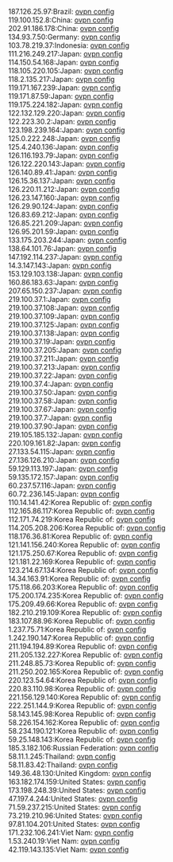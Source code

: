 187.126.25.97:Brazil: [ovpn config](vpn/187_126_25_97.ovpn)  
119.100.152.8:China: [ovpn config](vpn/119_100_152_8.ovpn)  
202.91.186.178:China: [ovpn config](vpn/202_91_186_178.ovpn)  
134.93.7.50:Germany: [ovpn config](vpn/134_93_7_50.ovpn)  
103.78.219.37:Indonesia: [ovpn config](vpn/103_78_219_37.ovpn)  
111.216.249.217:Japan: [ovpn config](vpn/111_216_249_217.ovpn)  
114.150.54.168:Japan: [ovpn config](vpn/114_150_54_168.ovpn)  
118.105.220.105:Japan: [ovpn config](vpn/118_105_220_105.ovpn)  
118.2.135.217:Japan: [ovpn config](vpn/118_2_135_217.ovpn)  
119.171.167.239:Japan: [ovpn config](vpn/119_171_167_239.ovpn)  
119.171.87.59:Japan: [ovpn config](vpn/119_171_87_59.ovpn)  
119.175.224.182:Japan: [ovpn config](vpn/119_175_224_182.ovpn)  
122.132.129.220:Japan: [ovpn config](vpn/122_132_129_220.ovpn)  
122.223.30.2:Japan: [ovpn config](vpn/122_223_30_2.ovpn)  
123.198.239.164:Japan: [ovpn config](vpn/123_198_239_164.ovpn)  
125.0.222.248:Japan: [ovpn config](vpn/125_0_222_248.ovpn)  
125.4.240.136:Japan: [ovpn config](vpn/125_4_240_136.ovpn)  
126.116.193.79:Japan: [ovpn config](vpn/126_116_193_79.ovpn)  
126.122.220.143:Japan: [ovpn config](vpn/126_122_220_143.ovpn)  
126.140.89.41:Japan: [ovpn config](vpn/126_140_89_41.ovpn)  
126.15.36.137:Japan: [ovpn config](vpn/126_15_36_137.ovpn)  
126.220.11.212:Japan: [ovpn config](vpn/126_220_11_212.ovpn)  
126.23.147.160:Japan: [ovpn config](vpn/126_23_147_160.ovpn)  
126.29.90.124:Japan: [ovpn config](vpn/126_29_90_124.ovpn)  
126.83.69.212:Japan: [ovpn config](vpn/126_83_69_212.ovpn)  
126.85.221.209:Japan: [ovpn config](vpn/126_85_221_209.ovpn)  
126.95.201.59:Japan: [ovpn config](vpn/126_95_201_59.ovpn)  
133.175.203.244:Japan: [ovpn config](vpn/133_175_203_244.ovpn)  
138.64.101.76:Japan: [ovpn config](vpn/138_64_101_76.ovpn)  
147.192.114.237:Japan: [ovpn config](vpn/147_192_114_237.ovpn)  
14.3.147.143:Japan: [ovpn config](vpn/14_3_147_143.ovpn)  
153.129.103.138:Japan: [ovpn config](vpn/153_129_103_138.ovpn)  
160.86.183.63:Japan: [ovpn config](vpn/160_86_183_63.ovpn)  
207.65.150.237:Japan: [ovpn config](vpn/207_65_150_237.ovpn)  
219.100.37.1:Japan: [ovpn config](vpn/219_100_37_1.ovpn)  
219.100.37.108:Japan: [ovpn config](vpn/219_100_37_108.ovpn)  
219.100.37.109:Japan: [ovpn config](vpn/219_100_37_109.ovpn)  
219.100.37.125:Japan: [ovpn config](vpn/219_100_37_125.ovpn)  
219.100.37.138:Japan: [ovpn config](vpn/219_100_37_138.ovpn)  
219.100.37.19:Japan: [ovpn config](vpn/219_100_37_19.ovpn)  
219.100.37.205:Japan: [ovpn config](vpn/219_100_37_205.ovpn)  
219.100.37.211:Japan: [ovpn config](vpn/219_100_37_211.ovpn)  
219.100.37.213:Japan: [ovpn config](vpn/219_100_37_213.ovpn)  
219.100.37.22:Japan: [ovpn config](vpn/219_100_37_22.ovpn)  
219.100.37.4:Japan: [ovpn config](vpn/219_100_37_4.ovpn)  
219.100.37.50:Japan: [ovpn config](vpn/219_100_37_50.ovpn)  
219.100.37.58:Japan: [ovpn config](vpn/219_100_37_58.ovpn)  
219.100.37.67:Japan: [ovpn config](vpn/219_100_37_67.ovpn)  
219.100.37.7:Japan: [ovpn config](vpn/219_100_37_7.ovpn)  
219.100.37.90:Japan: [ovpn config](vpn/219_100_37_90.ovpn)  
219.105.185.132:Japan: [ovpn config](vpn/219_105_185_132.ovpn)  
220.109.161.82:Japan: [ovpn config](vpn/220_109_161_82.ovpn)  
27.133.54.115:Japan: [ovpn config](vpn/27_133_54_115.ovpn)  
27.136.126.210:Japan: [ovpn config](vpn/27_136_126_210.ovpn)  
59.129.113.197:Japan: [ovpn config](vpn/59_129_113_197.ovpn)  
59.135.172.157:Japan: [ovpn config](vpn/59_135_172_157.ovpn)  
60.237.57.116:Japan: [ovpn config](vpn/60_237_57_116.ovpn)  
60.72.236.145:Japan: [ovpn config](vpn/60_72_236_145.ovpn)  
110.14.141.42:Korea Republic of: [ovpn config](vpn/110_14_141_42.ovpn)  
112.165.86.117:Korea Republic of: [ovpn config](vpn/112_165_86_117.ovpn)  
112.171.74.219:Korea Republic of: [ovpn config](vpn/112_171_74_219.ovpn)  
114.205.208.206:Korea Republic of: [ovpn config](vpn/114_205_208_206.ovpn)  
118.176.36.81:Korea Republic of: [ovpn config](vpn/118_176_36_81.ovpn)  
121.141.156.240:Korea Republic of: [ovpn config](vpn/121_141_156_240.ovpn)  
121.175.250.67:Korea Republic of: [ovpn config](vpn/121_175_250_67.ovpn)  
121.181.22.169:Korea Republic of: [ovpn config](vpn/121_181_22_169.ovpn)  
123.214.67.134:Korea Republic of: [ovpn config](vpn/123_214_67_134.ovpn)  
14.34.163.91:Korea Republic of: [ovpn config](vpn/14_34_163_91.ovpn)  
175.118.66.203:Korea Republic of: [ovpn config](vpn/175_118_66_203.ovpn)  
175.200.174.235:Korea Republic of: [ovpn config](vpn/175_200_174_235.ovpn)  
175.209.49.66:Korea Republic of: [ovpn config](vpn/175_209_49_66.ovpn)  
182.210.219.109:Korea Republic of: [ovpn config](vpn/182_210_219_109.ovpn)  
183.107.88.96:Korea Republic of: [ovpn config](vpn/183_107_88_96.ovpn)  
1.237.75.71:Korea Republic of: [ovpn config](vpn/1_237_75_71.ovpn)  
1.242.190.147:Korea Republic of: [ovpn config](vpn/1_242_190_147.ovpn)  
211.194.194.89:Korea Republic of: [ovpn config](vpn/211_194_194_89.ovpn)  
211.205.132.227:Korea Republic of: [ovpn config](vpn/211_205_132_227.ovpn)  
211.248.85.73:Korea Republic of: [ovpn config](vpn/211_248_85_73.ovpn)  
211.250.202.165:Korea Republic of: [ovpn config](vpn/211_250_202_165.ovpn)  
220.123.54.64:Korea Republic of: [ovpn config](vpn/220_123_54_64.ovpn)  
220.83.110.98:Korea Republic of: [ovpn config](vpn/220_83_110_98.ovpn)  
221.156.129.140:Korea Republic of: [ovpn config](vpn/221_156_129_140.ovpn)  
222.251.144.9:Korea Republic of: [ovpn config](vpn/222_251_144_9.ovpn)  
58.143.145.98:Korea Republic of: [ovpn config](vpn/58_143_145_98.ovpn)  
58.226.154.162:Korea Republic of: [ovpn config](vpn/58_226_154_162.ovpn)  
58.234.190.121:Korea Republic of: [ovpn config](vpn/58_234_190_121.ovpn)  
59.25.148.143:Korea Republic of: [ovpn config](vpn/59_25_148_143.ovpn)  
185.3.182.106:Russian Federation: [ovpn config](vpn/185_3_182_106.ovpn)  
58.11.1.245:Thailand: [ovpn config](vpn/58_11_1_245.ovpn)  
58.11.83.42:Thailand: [ovpn config](vpn/58_11_83_42.ovpn)  
149.36.48.130:United Kingdom: [ovpn config](vpn/149_36_48_130.ovpn)  
163.182.174.159:United States: [ovpn config](vpn/163_182_174_159.ovpn)  
173.198.248.39:United States: [ovpn config](vpn/173_198_248_39.ovpn)  
47.197.4.244:United States: [ovpn config](vpn/47_197_4_244.ovpn)  
71.59.237.215:United States: [ovpn config](vpn/71_59_237_215.ovpn)  
73.219.210.96:United States: [ovpn config](vpn/73_219_210_96.ovpn)  
97.81.104.201:United States: [ovpn config](vpn/97_81_104_201.ovpn)  
171.232.106.241:Viet Nam: [ovpn config](vpn/171_232_106_241.ovpn)  
1.53.240.19:Viet Nam: [ovpn config](vpn/1_53_240_19.ovpn)  
42.119.143.135:Viet Nam: [ovpn config](vpn/42_119_143_135.ovpn)  

